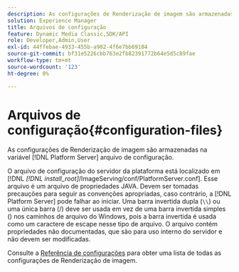 ```yaml
---
description: As configurações de Renderização de imagem são armazenadas na variável [!DNL Platform Server] arquivo de configuração.
solution: Experience Manager
title: Arquivos de configuração
feature: Dynamic Media Classic,SDK/API
role: Developer,Admin,User
exl-id: 44ffebae-4933-455b-a902-4f6e7bb69184
source-git-commit: bf31e5226cbb763e2fb82391772b64e5d5c89fae
workflow-type: tm+mt
source-wordcount: '123'
ht-degree: 0%

---
```


# Arquivos de configuração{#configuration-files}

As configurações de Renderização de imagem são armazenadas na variável [!DNL Platform Server] arquivo de configuração.

O arquivo de configuração do servidor da plataforma está localizado em [!DNL *[!DNL install_root]*/ImageServing/conf/PlatformServer.conf]. Esse arquivo é um arquivo de propriedades JAVA. Devem ser tomadas precauções para seguir as convenções apropriadas, caso contrário, a [!DNL Platform Server] pode falhar ao iniciar. Uma barra invertida dupla (`\\`) ou uma única barra (/) deve ser usada em vez de uma barra invertida simples (\) nos caminhos de arquivo do Windows, pois a barra invertida é usada como um caractere de escape nesse tipo de arquivo. O arquivo contém propriedades não documentadas, que são para uso interno do servidor e não devem ser modificadas.

Consulte a [Referência de configurações](../../../../../ir-api/server-admin/image-rendering-api-ref/c-ir-server-administration/c-ir-configuration-settings-reference/c-ir-configuration-settings-reference.md#concept-6947a512d4c94e9fb8a71b80243fee81) para obter uma lista de todas as configurações de Renderização de imagem.
